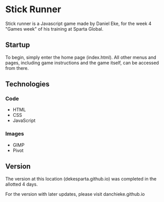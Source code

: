 # Stick Runner

Stick runner is a Javascript game made by Daniel Eke, for the week 4 "Games week" of his training at Sparta Global.

## Startup
To begin, simply enter the home page (index.html). All other menus and pages, including game instructions and the game itself, can be accessed from there.


## Technologies
### Code
- HTML
- CSS
- JavaScript

### Images
- GIMP
- Pivot

## Version
The version at this location (dekesparta.github.io) was completed in the allotted 4 days.

For the version with later updates, please visit danchieke.github.io
